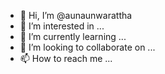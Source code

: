 - 👋 Hi, I’m @aunaunwarattha
- 👀 I’m interested in ...
- 🌱 I’m currently learning ...
- 💞️ I’m looking to collaborate on ...
- 📫 How to reach me ...

<!---
aunaunwarattha/aunaunwarattha is a ✨ special ✨ repository because its `README.md` (this file) appears on your GitHub profile.
You can click the Preview link to take a look at your changes.
--->
